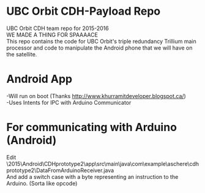 # UBC Orbit CDH-Payload Repo
UBC Orbit CDH team repo for 2015-2016  
WE MADE A THING FOR SPAAAACE  
This repo contains the code for UBC Orbit's triple redundancy Trillium main processor and code to manipulate the 
Android phone that we will have on the satellite. 

# Android App
-Will run on boot (Thanks http://www.khurramitdeveloper.blogspot.ca/)  
-Uses Intents for IPC with Arduino Communicator

# For communicating with Arduino (Android)
Edit
\2015\Android\CDHprototype2\app\src\main\java\com\example\aschere\cdhprototype2\DataFromArduinoReceiver.java  
And add a switch case with a byte representing an instruction to the Arduino. (Sorta like opcode)
